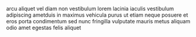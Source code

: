 arcu aliquet vel diam non vestibulum lorem lacinia iaculis vestibulum adipiscing
ametduis in maximus vehicula purus ut etiam neque posuere et eros porta
condimentum sed nunc fringilla vulputate mauris metus aliquam odio amet egestas
felis aliquet
